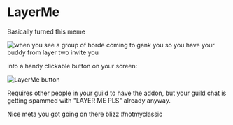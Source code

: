 # LayerMe

Basically turned this meme

![when you see a group of horde coming to gank you so you have your buddy from layer two invite you](https://i.imgur.com/3WiI34O.jpg)

into a handy clickable button on your screen:

![LayerMe button](https://i.imgur.com/75RVlg6.png)

Requires other people in your guild to have the addon, but your guild chat is getting spammed with "LAYER ME PLS" already anyway.

Nice meta you got going on there blizz #notmyclassic
